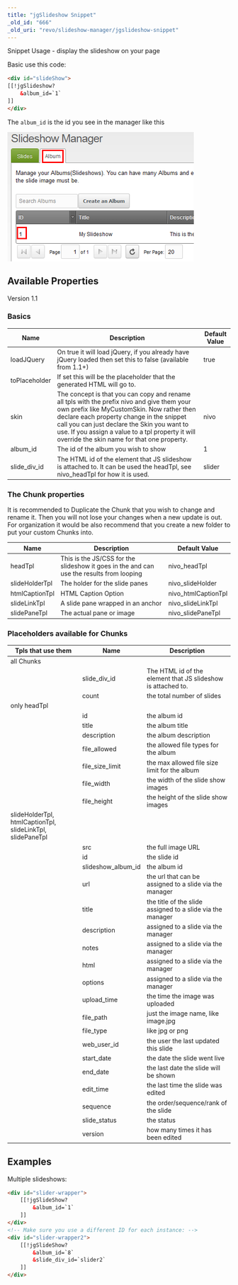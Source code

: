 ```yaml
---
title: "jgSlideshow Snippet"
_old_id: "666"
_old_uri: "revo/slideshow-manager/jgslideshow-snippet"
---
```


Snippet Usage - display the slideshow on your page

Basic use this code:

``` html
<div id="slideShow">
[[!jgSlideshow?
    &album_id=`1`
]]
</div>
```

The `album_id` is the id you see in the manager like this

![](album_id.png)

## Available Properties

Version 1.1

### Basics

| Name           | Description                                                                                                                                                                                                                                                                                                                              | Default Value |
| -------------- | ---------------------------------------------------------------------------------------------------------------------------------------------------------------------------------------------------------------------------------------------------------------------------------------------------------------------------------------- | ------------- |
| loadJQuery     | On true it will load jQuery, if you already have jQuery loaded then set this to false (available from 1.1+)                                                                                                                                                                                                                              | true          |
| toPlaceholder  | If set this will be the placeholder that the generated HTML will go to.                                                                                                                                                                                                                                                                  |               |
| skin           | The concept is that you can copy and rename all tpls with the prefix nivo and give them your own prefix like MyCustomSkin. Now rather then declare each property change in the snippet call you can just declare the Skin you want to use. If you assign a value to a tpl property it will override the skin name for that one property. | nivo          |
| album\_id      | The id of the album you wish to show                                                                                                                                                                                                                                                                                                     | 1             |
| slide\_div\_id | The HTML id of the element that JS slideshow is attached to. It can be used the headTpl, see nivo\_headTpl for how it is used.                                                                                                                                                                                                           | slider        |

### The Chunk properties

It is recommended to Duplicate the Chunk that you wish to change and rename it. Then you will not lose your changes when a new update is out. For organization it would be also recommend that you create a new folder to put your custom Chunks into.

| Name           | Description                                                                              | Default Value        |
| -------------- | ---------------------------------------------------------------------------------------- | -------------------- |
| headTpl        | This is the JS/CSS for the slideshow it goes in the and can use the results from looping | nivo\_headTpl        |
| slideHolderTpl | The holder for the slide panes                                                           | nivo\_slideHolder    |
| htmlCaptionTpl | HTML Caption Option                                                                      | nivo\_htmlCaptionTpl |
| slideLinkTpl   | A slide pane wrapped in an anchor                                                        | nivo\_slideLinkTpl   |
| slidePaneTpl   | The actual pane or image                                                                 | nivo\_slidePaneTpl   |

### Placeholders available for Chunks

| Tpls that use them                                         | Name                 | Description                                                  |
| ---------------------------------------------------------- | -------------------- | ------------------------------------------------------------ |
| all Chunks                                                 |                      |                                                              |
|                                                            | slide\_div\_id       | The HTML id of the element that JS slideshow is attached to. |
|                                                            | count                | the total number of slides                                   |
| only headTpl                                               |                      |                                                              |
|                                                            | id                   | the album id                                                 |
|                                                            | title                | the album title                                              |
|                                                            | description          | the album description                                        |
|                                                            | file\_allowed        | the allowed file types for the album                         |
|                                                            | file\_size\_limit    | the max allowed file size limit for the album                |
|                                                            | file\_width          | the width of the slide show images                           |
|                                                            | file\_height         | the height of the slide show images                          |
| slideHolderTpl, htmlCaptionTpl, slideLinkTpl, slidePaneTpl |                      |                                                              |
|                                                            | src                  | the full image URL                                           |
|                                                            | id                   | the slide id                                                 |
|                                                            | slideshow\_album\_id | the album id                                                 |
|                                                            | url                  | the url that can be assigned to a slide via the manager      |
|                                                            | title                | the title of the slide assigned to a slide via the manager   |
|                                                            | description          | assigned to a slide via the manager                          |
|                                                            | notes                | assigned to a slide via the manager                          |
|                                                            | html                 | assigned to a slide via the manager                          |
|                                                            | options              | assigned to a slide via the manager                          |
|                                                            | upload\_time         | the time the image was uploaded                              |
|                                                            | file\_path           | just the image name, like image.jpg                          |
|                                                            | file\_type           | like jpg or png                                              |
|                                                            | web\_user\_id        | the user the last updated this slide                         |
|                                                            | start\_date          | the date the slide went live                                 |
|                                                            | end\_date            | the last date the slide will be shown                        |
|                                                            | edit\_time           | the last time the slide was edited                           |
|                                                            | sequence             | the order/sequence/rank of the slide                         |
|                                                            | slide\_status        | the status                                                   |
|                                                            | version              | how many times it has been edited                            |

## Examples

Multiple slideshows:

``` html
<div id="slider-wrapper">
    [[!jgSlideShow?
        &album_id=`1`
    ]]
</div>
<!-- Make sure you use a different ID for each instance: -->
<div id="slider-wrapper2">
    [[!jgSlideShow?
        &album_id=`8`
        &slide_div_id=`slider2`
    ]]
</div>
```
